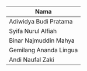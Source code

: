 | Nama                        | 
| --------------------------- |
| Adiwidya Budi Pratama       |
| Syifa Nurul Alfiah          |
| Binar Najmuddin Mahya       |
| Gemilang Ananda Lingua      |
| Andi Naufal Zaki            |
